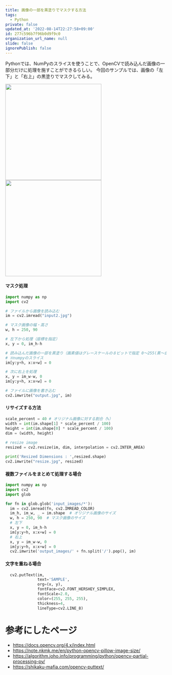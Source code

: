 ```yaml
---
title: 画像の一部を黒塗りでマスクする方法
tags:
  - Python
private: false
updated_at: '2022-08-14T22:27:58+09:00'
id: 277c596b7f96b0d9f9c0
organization_url_name: null
slide: false
ignorePublish: false
---
```

Pythonでは、NumPyのスライスを使うことで、OpenCVで読み込んだ画像の一部分だけに処理を施すことができるらしい。
今回のサンプルでは、画像の「左下」と「右上」の黒塗りでマスクしてみる。

<img src="https://qiita-image-store.s3.ap-northeast-1.amazonaws.com/0/59081/ef50f59f-bf2b-b5e3-16b8-e89837038064.jpeg" width=300px>

<img src="https://qiita-image-store.s3.ap-northeast-1.amazonaws.com/0/59081/41934c71-33ce-a9fe-5a5a-9dd66a084ed6.jpeg" width=300px>

#### マスク処理

```python
import numpy as np
import cv2

# ファイルから画像を読み込む
im = cv2.imread("input2.jpg")

# マスク画像の幅・高さ
w, h = 250, 90

# 左下から処理（座標を指定）
x, y = 0, im_h-h

# 読み込んだ画像の一部を黒塗り（画素値はグレースケールの８ビットで指定 0〜255(黒〜白)）
# ※numpyのスライス
im[y:y+h, x:x+w] = 0

# 次に右上を処理
x, y = im_w-w, 0
im[y:y+h, x:x+w] = 0

# ファイルに画像を書き込む
cv2.imwrite("output.jpg", im)
```

#### リサイズする方法

```python
scale_percent = 40 # オリジナル画像に対する割合（%）
width = int(im.shape[1] * scale_percent / 100)
height = int(im.shape[0] * scale_percent / 100)
dim = (width, height)
  
# resize image
resized = cv2.resize(im, dim, interpolation = cv2.INTER_AREA)

print('Resized Dimensions : ',resized.shape)
cv2.imwrite("resize.jpg", resized)
```

#### 複数ファイルをまとめて処理する場合

```python
import numpy as np
import cv2
import glob

for fn in glob.glob('input_images/*'):
  im = cv2.imread(fn, cv2.IMREAD_COLOR)
  im_h, im_w, _ = im.shape  # オリジナル画像のサイズ
  w, h = 250, 90  # マスク画像のサイズ
  # 左下
  x, y = 0, im_h-h
  im[y:y+h, x:x+w] = 0
  # 右上
  x, y = im_w-w, 0
  im[y:y+h, x:x+w] = 0
  cv2.imwrite('output_images/' + fn.split('/').pop(), im)
```

#### 文字を重ねる場合

```python
  cv2.putText(im,
              text='SAMPLE',
              org=(x, y),
              fontFace=cv2.FONT_HERSHEY_SIMPLEX,
              fontScale=2.0,
              color=(255, 255, 255),
              thickness=4,
              lineType=cv2.LINE_8)
```

# 参考にしたページ

* https://docs.opencv.org/4.x/index.html
* https://note.nkmk.me/en/python-opencv-pillow-image-size/
* https://algorithm.joho.info/programming/python/opencv-partial-processing-py/
* https://shikaku-mafia.com/opencv-puttext/

